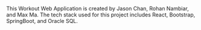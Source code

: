 This Workout Web Application is created by Jason Chan, Rohan Nambiar, and Max Ma.
The tech stack used for this project includes React, Bootstrap, SpringBoot, and Oracle SQL.

